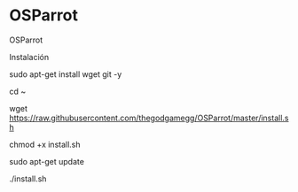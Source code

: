 # OSParrot
OSParrot


Instalación 





sudo apt-get install wget git -y





cd ~

wget https://raw.githubusercontent.com/thegodgamegg/OSParrot/master/install.sh

chmod +x install.sh

sudo apt-get update

./install.sh